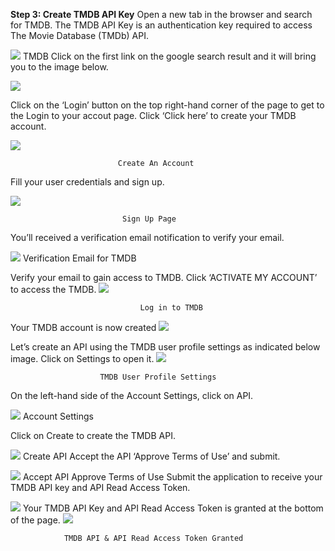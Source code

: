 **Step 3: Create TMDB API Key**
Open a new tab in the browser and search for TMDB. The TMDB API Key is an authentication key required to access The Movie Database (TMDb) API.

![](https://github.com/smitwaman/devops-netflix-pipeline/blob/main/images/netflix-demo-images/TMDB/17113860389336981775421854148242.jpg)
                                   TMDB
Click on the first link on the google search result and it will bring you to the image below.


![](https://github.com/smitwaman/devops-netflix-pipeline/blob/main/images/netflix-demo-images/TMDB/17113860486544910691280844397731.jpg)

Click on the ‘Login’ button on the top right-hand corner of the page to get to the Login to your accout page. Click ‘Click here’ to create your TMDB account.

![](https://github.com/smitwaman/devops-netflix-pipeline/blob/main/images/netflix-demo-images/TMDB/17113860594783972020314780222245.jpg)

                            Create An Account

Fill your user credentials and sign up.

![](https://github.com/smitwaman/devops-netflix-pipeline/blob/main/images/netflix-demo-images/TMDB/17113860694174814476333665650428.jpg)

                             Sign Up Page

You’ll received a verification email notification to verify your email.

![](https://github.com/smitwaman/devops-netflix-pipeline/blob/main/images/netflix-demo-images/TMDB/1711386077525525077335539362818.jpg)
                        Verification Email for TMDB

Verify your email to gain access to TMDB. Click ‘ACTIVATE MY ACCOUNT’ to access the TMDB.
![](https://github.com/smitwaman/devops-netflix-pipeline/blob/main/images/netflix-demo-images/TMDB/17113860851334726463474416591145.jpg)


                                 Log in to TMDB
Your TMDB account is now created
![](https://github.com/smitwaman/devops-netflix-pipeline/blob/main/images/netflix-demo-images/TMDB/17113860930866279081209230696098.jpg)


Let’s create an API using the TMDB user profile settings as indicated below image. Click on Settings to open it.
![](https://github.com/smitwaman/devops-netflix-pipeline/blob/main/images/netflix-demo-images/TMDB/17113861101087366779608395671519.jpg)

                        TMDB User Profile Settings
On the left-hand side of the Account Settings, click on API.

![](https://github.com/smitwaman/devops-netflix-pipeline/blob/main/images/netflix-demo-images/TMDB/17113861188475972466145081433363.jpg)
                            Account Settings

Click on Create to create the TMDB API.

![](https://github.com/smitwaman/devops-netflix-pipeline/blob/main/images/netflix-demo-images/TMDB/17113861357784906283075412028624.jpg)
                             Create API
Accept the API ‘Approve Terms of Use’ and submit.

![](https://github.com/smitwaman/devops-netflix-pipeline/blob/main/images/netflix-demo-images/TMDB/17113861431815059075709300428708.jpg)
                     Accept API Approve Terms of Use
Submit the application to receive your TMDB API key and API Read Access Token.

![](https://github.com/smitwaman/devops-netflix-pipeline/blob/main/images/netflix-demo-images/TMDB/17113861506568763935882810809993.jpg)
Your TMDB API Key and API Read Access Token is granted at the bottom of the page.
![](https://github.com/smitwaman/devops-netflix-pipeline/blob/main/images/netflix-demo-images/TMDB/17113861579687079020831033963491.jpg)

                TMDB API & API Read Access Token Granted
